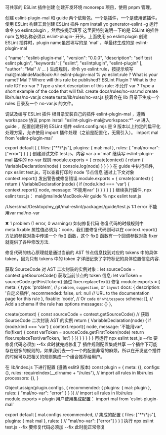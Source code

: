 可共享的 ESLint 插件创建
创建开发环境
monorepo 项目，使用 pnpm 管理。

创建 eslint-plugin-mal 和 guide 两个依赖包。一个是插件，一个是使用该插件。
使用 ESLint 构建工具创建 ESLint 插件
npm install yo generator-eslint -g
运行命令 yo eslint:plugin ，然后按提示填写
这里要特别说明一下的是 ESLint 的插件 npm 包的名称必须以 eslint-plugin- 开头。上面使用 yo eslint:plugin 创建 ESLint 插件时，plugin name虽然填写的是 'mal' ，单最终生成的是 eslint-plugin-mal

{
  "name": "eslint-plugin-mal",
  "version": "0.0.0",
  "description": "self test eslint plugin",
  "keywords": [
    "eslint",
    "eslintplugin",
    "eslint-plugin"
  ],
  "author": "Mal"
  // ...
}
生成规则，命令 yo eslint:rule，按提示填写
mal@malindeMacBook-Air eslint-plugin-mal % yo eslint:rule
? What is your name? Mal
? Where will this rule be published? ESLint Plugin
? What is the rule ID? no-var
? Type a short description of this rule: 不允许 var
? Type a short example of the code that will fail: 
   create docs/rules/no-var.md
   create lib/rules/no-var.js
   create tests/lib/rules/no-var.js
接着会在 lib 目录下生成一个 rules 目录及一个 no-var.js 的文件。

调试及编写 ESLint 插件
根目录安装自己的插件 eslint-plugin-mal ，遵循 workspace 协议
pnpm install "eslint-plugin-mal@workspace:*" -w
进入 guide ，配置创建好的 ESLint 插件 eslint.config.mjs 是 9 版本以上约定的扁平化处理方案，允许使用 import 插件处理（之前是配置化，无需引入）。
import mal from 'eslint-plugin-mal'

export default [
  { 
    files: ["**/*.js"], 
    plugins: {
      mal: mal
    },
    rules: {
      "mal/no-var": ["error"]
    }
  }
]
创建测试文件 test.js，内容 var a = 'mal'
继续写 eslint-plugin-mal 插件的 no-var 规则
module.exports = {
  create(context) {
    return {
      VariableDeclaration(node) {
        console.log(node)
      }
    }
  }
}
在 guide 中执行插件, npx eslint test.js，可以查看打印的 node 节点信息
通过上下文对象 context.report() 发出警告或修复错误
module.exports = {
  create(context) {
    return {
      VariableDeclaration(node) {
        if (node.kind === 'var') {
          context.report({
            node,
            message: '不能用var'
          })
        }
      }
    }
  }
}
继续执行插件, npx eslint test.js：
mal@malindeMacBook-Air guide % npx eslint test.js

/Users/mal/Desktop/my_git/mal-eslint/packages/guide/test.js
  1:1  error  不能用var  mal/no-var

✖ 1 problem (1 error, 0 warnings)
如何修复代码
修复代码的时候规则中 meta.fixable 属性值必须为：code，我们要修复代码则可以在 context.report() 方法的参数对象中传递一个 fix() 函数，这个 fix() 函数有一个回调参数对象 fixer 就提供了各种修改方法.

修复代码的核心原理就是通过当前的 AST 节点信息找到对应的 tokens 中的具体 token，因为只有 tokens 中的 token 才详细记录了字符标记的具体位置信息内容.

获取 SourceCode 对 AST 二次封装的实例对象：let sourceCode = context.getSourceCode()
获取当前节点的 token 信息: let varToken = sourceCode.getFirstToken()
通过 fixer.replaceText() 修复
module.exports = {
  meta: {
    type: 'problem', // `problem`, `suggestion`, or `layout`
    docs: {
      description: '自定义插件',
      recommended: false,
      url: null // URL to the documentation page for this rule
    },
    fixable: 'code', // Or `code` or `whitespace`
    schema: [], // Add a schema if the rule has options
    messages: {}
  },

  create(context) {
    const sourceCode = context.getSourceCode() // 获取 SourceCode 二次封装 AST 的实例
    return {
      VariableDeclaration(node) {
        if (node.kind === 'var') {
          context.report({
            node,
            message: '不能用var',
            fix(fixer) {
              const varToken = sourceCode.getFirstToken(node)
              return fixer.replaceText(varToken, 'let')
            }
          })
        }
      }
    }
  }
}
再运行 npx eslint test.js --fix 要修复代码必须加 --fix 此时就完成修复了
插件规则配置集成共享
一个插件下可能存在很多的规则的，如果我们去一个一个的配置非常的麻烦，所以在开发这个插件的时候可以把相关的规则集成一个组合推荐给用户。

在 lib/index.js 下进行配置 (遵循 eslit9 版本)
const plugin = {
  meta: {},
	configs: {},
	rules: requireIndex(__dirname + "/rules"), // import all rules in lib/rules
	processors: {},
}

Object.assign(plugin.configs, {
  recommended: {
    plugins: {
      mal: plugin
    },
    rules: {
      "mal/no-var": "error"
    }
  }
})
// import all rules in lib/rules
module.exports = plugin
用户使用集成配置：
import mal from 'eslint-plugin-mal'

export default [
  mal.configs.recommended, // 集成的配置
  { 
    files: ["**/*.js"], 
    plugins: {
      mal: mal
    },
    rules: {
      // "mal/no-var": ["error"]
    }
  }
]
执行 npx eslint test.js --fix 要修复代码必须加 --fix 此时能正常修复
